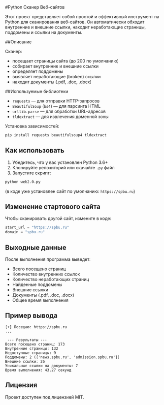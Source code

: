 #Python Сканер Веб-сайтов

Этот проект представляет собой простой и эффективный инструмент на Python для сканирования веб-сайтов. Он автоматически обходит внутренние и внешние ссылки, находит неработающие страницы, поддомены и ссылки на документы.

##Описание

Сканер:
- посещает страницы сайта (до 200 по умолчанию)
- собирает внутренние и внешние ссылки
- определяет поддомены
- выявляет неработающие (broken) ссылки
- находит документы (.pdf, .doc, .docx)

##Используемые библиотеки

- `requests` — для отправки HTTP-запросов
- `BeautifulSoup` (`bs4`) — для парсинга HTML
- `urllib.parse` — для обработки URL-адресов
- `tldextract` — для извлечения доменной зоны

Установка зависимостей:

```bash
pip install requests beautifulsoup4 tldextract
```

## Как использовать

1. Убедитесь, что у вас установлен Python 3.6+
2. Клонируйте репозиторий или скачайте `.py` файл
3. Запустите скрипт:

```bash
python web2.0.py
```

(в коде уже установлен сайт по умолчанию: `https://spbu.ru`)

## Изменение стартового сайта

Чтобы сканировать другой сайт, измените в коде:

```python
start_url = "https://spbu.ru"
domain = "spbu.ru"
```

## Выходные данные

После выполнения программа выведет:

- Всего посещено страниц
- Количество внутренних ссылок
- Количество неработающих страниц
- Найденные поддомены
- Внешние ссылки
- Документы (.pdf, .doc, .docx)
- Общее время выполнения

## Пример вывода

```
[+] Посещаю: https://spbu.ru
...

 --- Результаты ---
Всего посещено страниц: 173
Внутренние страницы: 132
Недоступные страницы: 9
Поддомены: 2 ({'news.spbu.ru', 'admission.spbu.ru'})
Внешние ссылки: 26
Уникальные ссылки на документы: 7
Время выполнения: 43.27 секунд
```

## Лицензия

Проект доступен под лицензией MIT.
